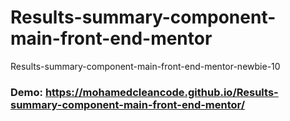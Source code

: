 # Results-summary-component-main-front-end-mentor
Results-summary-component-main-front-end-mentor-newbie-10
### Demo: https://mohamedcleancode.github.io/Results-summary-component-main-front-end-mentor/
